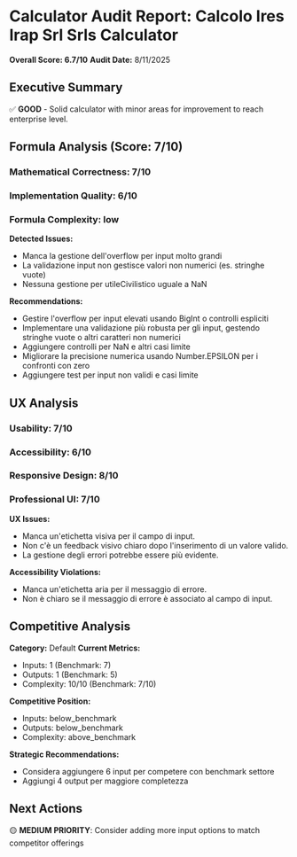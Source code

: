 # Calculator Audit Report: Calcolo Ires Irap Srl Srls Calculator

**Overall Score: 6.7/10**
**Audit Date:** 8/11/2025

## Executive Summary

✅ **GOOD** - Solid calculator with minor areas for improvement to reach enterprise level.

## Formula Analysis (Score: 7/10)

### Mathematical Correctness: 7/10
### Implementation Quality: 6/10
### Formula Complexity: low

**Detected Issues:**
- Manca la gestione dell'overflow per input molto grandi
- La validazione input non gestisce valori non numerici (es. stringhe vuote)
- Nessuna gestione per utileCivilistico uguale a NaN

**Recommendations:**
- Gestire l'overflow per input elevati usando BigInt o controlli espliciti
- Implementare una validazione più robusta per gli input, gestendo stringhe vuote o altri caratteri non numerici
- Aggiungere controlli per NaN e altri casi limite
- Migliorare la precisione numerica usando Number.EPSILON per i confronti con zero
- Aggiungere test per input non validi e casi limite

## UX Analysis

### Usability: 7/10
### Accessibility: 6/10  
### Responsive Design: 8/10
### Professional UI: 7/10

**UX Issues:**
- Manca un'etichetta visiva per il campo di input.
- Non c'è un feedback visivo chiaro dopo l'inserimento di un valore valido.
- La gestione degli errori potrebbe essere più evidente.

**Accessibility Violations:**
- Manca un'etichetta aria per il messaggio di errore.
- Non è chiaro se il messaggio di errore è associato al campo di input.

## Competitive Analysis

**Category:** Default
**Current Metrics:**
- Inputs: 1 (Benchmark: 7)
- Outputs: 1 (Benchmark: 5)
- Complexity: 10/10 (Benchmark: 7/10)

**Competitive Position:**
- Inputs: below_benchmark
- Outputs: below_benchmark  
- Complexity: above_benchmark

**Strategic Recommendations:**
- Considera aggiungere 6 input per competere con benchmark settore
- Aggiungi 4 output per maggiore completezza

## Next Actions

🟡 **MEDIUM PRIORITY**: Consider adding more input options to match competitor offerings
